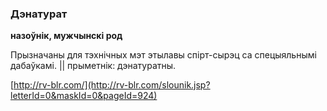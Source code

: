 ### Дэнатурат
**назоўнік, мужчынскі род**

Прызначаны для тэхнічных мэт этылавы спірт-сырэц са спецыяльнымі дабаўкамі. || прыметнік: дэнатуратны.

<a rel="author">[http://rv-blr.com/](http://rv-blr.com/slounik.jsp?letterId=0&maskId=0&pageId=924)</a>
